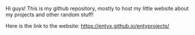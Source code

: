 Hi guys! This is my github repository, mostly to host my little website about my projects and other random stuff!

Here is the link to the website: https://entyx.github.io/entyprojects/
